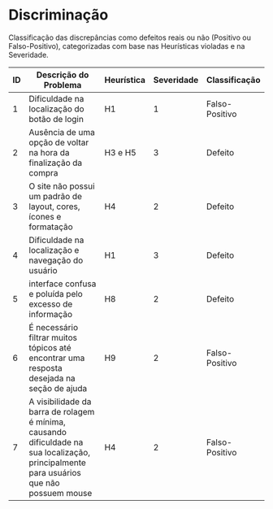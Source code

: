 # Discriminação
Classificação das discrepâncias como defeitos reais ou não (Positivo ou Falso-Positivo), categorizadas com base nas Heurísticas violadas e na Severidade.

| ID | Descrição do Problema | Heurística | Severidade | Classificação |
|-------------|-------------|-------------|-------------|-------------|
| 1 | Dificuldade na localização do botão de login | H1 | 1 | Falso-Positivo |
| 2 | Ausência de uma opção de voltar na hora da finalização da compra | H3 e H5 | 3 | Defeito |
| 3 | O site não possui um padrão de layout, cores, ícones e formatação | H4 | 2 | Defeito |
| 4 | Dificuldade na localização e navegação do usuário | H1 | 3 | Defeito |
| 5 | interface confusa e poluída pelo excesso de informação | H8 | 2 | Defeito |
| 6 | É necessário filtrar muitos tópicos até encontrar uma resposta desejada na seção de ajuda | H9 | 2 | Falso-Positivo |
| 7 | A visibilidade da barra de rolagem é mínima, causando dificuldade na sua localização, principalmente para usuários que não possuem mouse | H4 | 2 | Falso-Positivo | 
